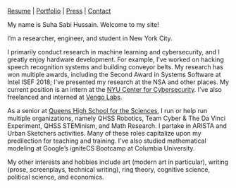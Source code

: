 
[Resume](https://sshussain.me/resume.pdf) | [Portfolio](suhacker1.github.io/portfolio) | [Press](suhacker1.github.io/press) | [Contact](suhacker1.github.io/contact)

My name is Suha Sabi Hussain. Welcome to my site!

I’m a researcher, engineer, and student in New York City. 

I primarily conduct research in machine learning and cybersecurity, and I greatly enjoy hardware development. For example, I’ve worked on hacking speech recognition systems and building conveyor belts. My research has won multiple awards, including the Second Award in Systems Software at Intel ISEF 2018; I've presented my research at the NSA and other places. My current position is an intern at the [NYU Center for Cybersecurity](http://cyber.nyu.edu/). I’ve also freelanced and interned at [Vengo Labs](https://vengolabs.com/). 

As a senior at [Queens High School for the Sciences](http://www.qhss.org/), I run or help run multiple organizations, namely QHSS Robotics, Team Cyber & The Da Vinci Experiment, QHSS STEMinism, and Math Research. I partake in ARISTA and Urban Sketchers activities. Many of these roles capitalize upon my predilection for teaching and training. I’ve also studied mathematical modeling at Google’s igniteCS Bootcamp at Columbia University. 

My other interests and hobbies include art (modern art in particular), writing (prose, screenplays, technical writing), ring theory, cognitive science, political science, and economics. 
